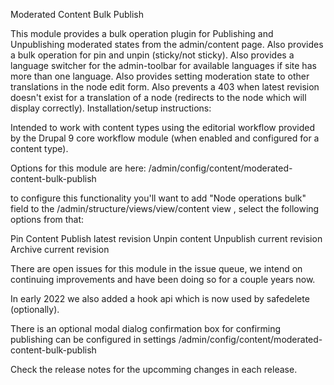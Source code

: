 Moderated Content Bulk Publish

This module provides a bulk operation plugin for Publishing and Unpublishing moderated states from the admin/content page.
Also provides a bulk operation for pin and unpin (sticky/not sticky).
Also provides a language switcher for the admin-toolbar for available languages if site has more than one language.
Also provides setting moderation state to other translations in the node edit form.
Also prevents a 403 when latest revision doesn't exist for a translation of a node (redirects to the node which will display correctly).
Installation/setup instructions:

Intended to work with content types using the editorial workflow provided by the Drupal 9 core workflow module (when enabled and configured for a content type).

Options for this module are here:
/admin/config/content/moderated-content-bulk-publish 

to configure this functionality you'll want to add "Node operations bulk" field to the /admin/structure/views/view/content view , select the following options from that:

 Pin Content
 Publish latest revision
 Unpin content
 Unpublish current revision
 Archive current revision 


 There are open issues for this module in the issue queue, we intend on continuing improvements and have been doing so for a couple years now.

 In early 2022 we also added a hook api which is now used by safedelete (optionally).

 There is an optional modal dialog confirmation box for confirming publishing can be configured in settings /admin/config/content/moderated-content-bulk-publish

Check the release notes for the upcomming changes in each release.

